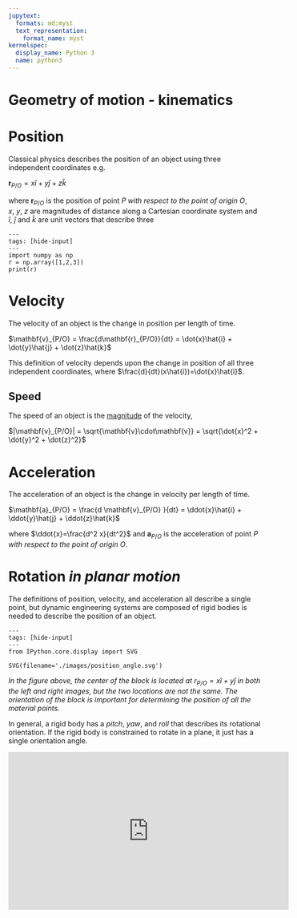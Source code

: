 ```yaml
---
jupytext:
  formats: md:myst
  text_representation:
    format_name: myst
kernelspec:
  display_name: Python 3
  name: python3
---
```


# Geometry of motion - kinematics

# Position

Classical physics describes the position of an object using three
independent coordinates e.g. 

$\mathbf{r}_{P/O} = x\hat{i} + y\hat{j} + z\hat{k}$

where $\mathbf{r}_{P/O}$ is the position of point $P$ _with respect to the point
of origin_ $O$, $x,~y,~z$ are magnitudes of distance along a
Cartesian coordinate system and $\hat{i},~\hat{j}$ and $\hat{k}$ are
unit vectors that describe three 

```{code-cell} ipython3
---
tags: [hide-input]
---
import numpy as np
r = np.array([1,2,3])
print(r)
```

# Velocity

The velocity of an object is the change in position per length of time.

$\mathbf{v}_{P/O} = \frac{d\mathbf{r}_{P/O}}{dt} = \dot{x}\hat{i} + \dot{y}\hat{j} +
\dot{z}\hat{k}$

This definition of velocity depends upon the change in position of all
three independent coordinates, where
$\frac{d}{dt}(x\hat{i})=\dot{x}\hat{i}$. 

## Speed

The speed of an object is the
[magnitude](https://www.mathsisfun.com/algebra/vectors.html) of the
velocity, 

$|\mathbf{v}_{P/O}| = \sqrt{\mathbf{v}\cdot\mathbf{v}} =
\sqrt{\dot{x}^2 + \dot{y}^2 + \dot{z}^2}$

# Acceleration

The acceleration of an object is the change in velocity per length of
time. 

$\mathbf{a}_{P/O} = \frac{d \mathbf{v}_{P/O} }{dt} = \ddot{x}\hat{i} +
\ddot{y}\hat{j} + \ddot{z}\hat{k}$

where $\ddot{x}=\frac{d^2 x}{dt^2}$ and $\mathbf{a}_{P/O}$ is the
acceleration of point $P$ _with respect to the point of origin_ $O$. 

# Rotation _in planar motion_

The definitions of position, velocity, and acceleration all describe a
single point, but dynamic engineering systems are composed of rigid
bodies is needed to describe the position of an object. 

```{code-cell} ipython3
---
tags: [hide-input]
---
from IPython.core.display import SVG

SVG(filename='./images/position_angle.svg')
```
_In the figure above, the center of the block is located at
$r_{P/O}=x\hat{i}+y\hat{j}$ in both the left and right images, but the
two locations are not the same. The orientation of the block is
important for determining the position of all the material points._

In general, a rigid body has a _pitch_, _yaw_, and _roll_ that describes
its rotational orientation. If the rigid body is constrained to rotate
in a plane, it just has a single orientation angle. 

<iframe width="560" height="315"
src="https://www.youtube.com/embed/li7t--8UZms?Version=3&loop=1" frameborder="0"
allow="accelerometer; autoplay; loop =1; "clipboard-write; encrypted-media;
gyroscope; picture-in-picture" allowfullscreen></iframe>

